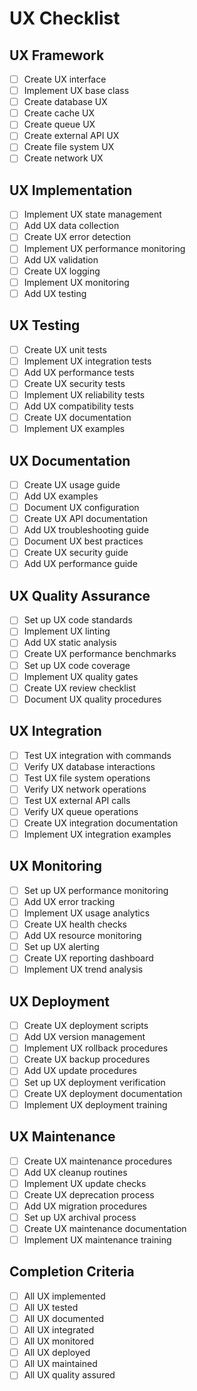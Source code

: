 # UX Checklist

## UX Framework
- [ ] Create UX interface
- [ ] Implement UX base class
- [ ] Create database UX
- [ ] Create cache UX
- [ ] Create queue UX
- [ ] Create external API UX
- [ ] Create file system UX
- [ ] Create network UX

## UX Implementation
- [ ] Implement UX state management
- [ ] Add UX data collection
- [ ] Create UX error detection
- [ ] Implement UX performance monitoring
- [ ] Add UX validation
- [ ] Create UX logging
- [ ] Implement UX monitoring
- [ ] Add UX testing

## UX Testing
- [ ] Create UX unit tests
- [ ] Implement UX integration tests
- [ ] Add UX performance tests
- [ ] Create UX security tests
- [ ] Implement UX reliability tests
- [ ] Add UX compatibility tests
- [ ] Create UX documentation
- [ ] Implement UX examples

## UX Documentation
- [ ] Create UX usage guide
- [ ] Add UX examples
- [ ] Document UX configuration
- [ ] Create UX API documentation
- [ ] Add UX troubleshooting guide
- [ ] Document UX best practices
- [ ] Create UX security guide
- [ ] Add UX performance guide

## UX Quality Assurance
- [ ] Set up UX code standards
- [ ] Implement UX linting
- [ ] Add UX static analysis
- [ ] Create UX performance benchmarks
- [ ] Set up UX code coverage
- [ ] Implement UX quality gates
- [ ] Create UX review checklist
- [ ] Document UX quality procedures

## UX Integration
- [ ] Test UX integration with commands
- [ ] Verify UX database interactions
- [ ] Test UX file system operations
- [ ] Verify UX network operations
- [ ] Test UX external API calls
- [ ] Verify UX queue operations
- [ ] Create UX integration documentation
- [ ] Implement UX integration examples

## UX Monitoring
- [ ] Set up UX performance monitoring
- [ ] Add UX error tracking
- [ ] Implement UX usage analytics
- [ ] Create UX health checks
- [ ] Add UX resource monitoring
- [ ] Set up UX alerting
- [ ] Create UX reporting dashboard
- [ ] Implement UX trend analysis

## UX Deployment
- [ ] Create UX deployment scripts
- [ ] Add UX version management
- [ ] Implement UX rollback procedures
- [ ] Create UX backup procedures
- [ ] Add UX update procedures
- [ ] Set up UX deployment verification
- [ ] Create UX deployment documentation
- [ ] Implement UX deployment training

## UX Maintenance
- [ ] Create UX maintenance procedures
- [ ] Add UX cleanup routines
- [ ] Implement UX update checks
- [ ] Create UX deprecation process
- [ ] Add UX migration procedures
- [ ] Set up UX archival process
- [ ] Create UX maintenance documentation
- [ ] Implement UX maintenance training

## Completion Criteria
- [ ] All UX implemented
- [ ] All UX tested
- [ ] All UX documented
- [ ] All UX integrated
- [ ] All UX monitored
- [ ] All UX deployed
- [ ] All UX maintained
- [ ] All UX quality assured 